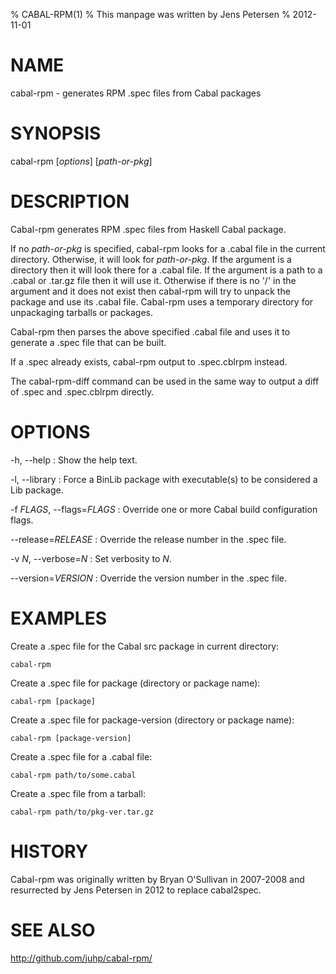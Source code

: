 % CABAL-RPM(1)
% This manpage was written by Jens Petersen
% 2012-11-01

# NAME
cabal-rpm - generates RPM .spec files from Cabal packages

# SYNOPSIS
cabal-rpm [*options*] [*path-or-pkg*]

# DESCRIPTION
Cabal-rpm generates RPM .spec files from Haskell Cabal package.

If no *path-or-pkg* is specified, cabal-rpm looks for a .cabal file
in the current directory.  Otherwise, it will look for *path-or-pkg*.
If the argument is a directory then it will look there for a .cabal file.
If the argument is a path to a .cabal or .tar.gz file then it will use it.
Otherwise if there is no '/' in the argument and it does not exist
then cabal-rpm will try to unpack the package and use its .cabal file.
Cabal-rpm uses a temporary directory for unpackaging tarballs or packages.

Cabal-rpm then parses the above specified .cabal file and
uses it to generate a .spec file that can be built.

If a <PKG>.spec already exists, cabal-rpm output to <PKG>.spec.cblrpm instead.

The cabal-rpm-diff command can be used in the same way to output a diff
of <PKG>.spec and <PKG>.spec.cblrpm directly.

# OPTIONS
-h, --help
:   Show the help text.

-l, --library
:   Force a BinLib package with executable(s) to be considered a Lib package.

-f *FLAGS*, --flags=*FLAGS*
: Override one or more Cabal build configuration flags.

--release=*RELEASE*
: Override the release number in the .spec file.

-v *N*, --verbose=*N*
: Set verbosity to *N*.

--version=*VERSION*
: Override the version number in the .spec file.

# EXAMPLES
Create a .spec file for the Cabal src package in current directory:

    cabal-rpm

Create a .spec file for package (directory or package name):
 
    cabal-rpm [package]

Create a .spec file for package-version (directory or package name):

    cabal-rpm [package-version]

Create a .spec file for a .cabal file:

    cabal-rpm path/to/some.cabal

Create a .spec file from a tarball:

    cabal-rpm path/to/pkg-ver.tar.gz

# HISTORY
Cabal-rpm was originally written by Bryan O'Sullivan in 2007-2008
and resurrected by Jens Petersen in 2012 to replace cabal2spec.

# SEE ALSO
<http://github.com/juhp/cabal-rpm/>

